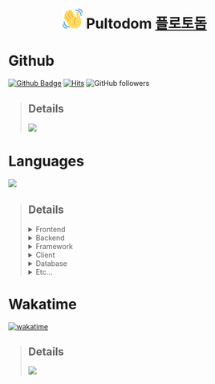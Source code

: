 <h1 align="center">
  <img src="https://raw.githubusercontent.com/turtle85917/turtle85917/50c9d11c08a7e5a563f447816fcec876f8551bfb/imgs/wave.svg" width="40px">
  Pultodom <a href="https://pulotodom.vercel.app/">플로토돔</a>
</h1>

# Github
[![Github Badge](https://img.shields.io/badge/-turtle85917-grey?style=flat-square&logo=github&logoColor=white&link=https://github.com/turtle85917/)](https://www.github.com/turtle85917/)
[![Hits](https://hits.seeyoufarm.com/api/count/incr/badge.svg?url=https%3A%2F%2Fgithub.com%2Fturtle85917%2F&count_bg=%2379C83D&title_bg=%23555555&icon=&icon_color=%23E7E7E7&title=visitors&edge_flat=true)](https://hits.seeyoufarm.com)
![GitHub followers](https://img.shields.io/github/followers/turtle85917?style=flat-square)
> <h2>Details</h2>
> <img height="180em" src="https://github-readme-stats.vercel.app/api?username=turtle85917&include_all_commits=true&count_private=true&show_icons=true&theme=radical&text_color=77ddff&custom_title=Github%20Stats">

# Languages
<img height="180em" src="https://github-readme-stats.vercel.app/api/top-langs/?username=turtle85917&layout=compact&theme=radical&text_color=77ddff&langs_count=8">

> <h2>Details</h2>
> <details>
  > <summary>Frontend</summary>
  > <img src="https://img.shields.io/badge/html5-%23E34F26.svg?style=for-the-badge&logo=html5&logoColor=white"> <img src="https://img.shields.io/badge/css3-%231572B6.svg?style=for-the-badge&logo=css3&logoColor=white"> <img src="https://img.shields.io/badge/SCSS-%23CF649A.svg?style=for-the-badge&logo=sass&logoColor=white"> <img src="https://img.shields.io/badge/TailwindCSS-%2338BDF8?style=for-the-badge&logo=tailwindcss&logoColor=white"> <img src="https://img.shields.io/badge/javascript-%23DEC81C.svg?style=for-the-badge&logo=javascript&logoColor=white"> <img src="https://img.shields.io/badge/typescript-%23007ACC.svg?style=for-the-badge&logo=typescript&logoColor=white"> <img src="https://img.shields.io/badge/react-%2320232a.svg?style=for-the-badge&logo=react&logoColor=%2361DAFB"> <img src="https://img.shields.io/badge/Next-black?style=for-the-badge&logo=next.js&logoColor=white"> <img src="https://img.shields.io/badge/Vite-%23A247CA?style=for-the-badge&logo=vite&logoColor=white">
> </details>
> <details>
  > <summary>Backend</summary>
  > <img src="https://img.shields.io/badge/javascript-%23DEC81C.svg?style=for-the-badge&logo=javascript&logoColor=white"> <img src="https://img.shields.io/badge/NODE.JS-%23026E00.svg?style=for-the-badge&logo=node.js&logoColor=white"> <img src="https://img.shields.io/badge/typescript-%23007ACC.svg?style=for-the-badge&logo=typescript&logoColor=white"> <img src="https://img.shields.io/badge/Express-black?style=for-the-badge&logo=express&logoColor=white">
> </details>
> <details>
  > <summary>Framework</summary>
  > <img src="https://img.shields.io/badge/react-%2320232a.svg?style=for-the-badge&logo=react&logoColor=%2361DAFB"> <img src="https://img.shields.io/badge/Next-black?style=for-the-badge&logo=next.js&logoColor=white"> <img src="https://img.shields.io/badge/Vite-%23A247CA?style=for-the-badge&logo=vite&logoColor=white"> <img src="https://img.shields.io/badge/Express-black?style=for-the-badge&logo=express&logoColor=white">
> </details>
> <details>
  > <summary>Client</summary>
  > <img src="https://img.shields.io/badge/Godot-%23478CBF?style=for-the-badge&logo=godotengine&logoColor=white">
> </details>
> <details>
  > <summary>Database</summary>
  > <img src="https://img.shields.io/badge/MongoDB-%234ea94b.svg?style=for-the-badge&logo=mongodb&logoColor=white"> <img src="https://img.shields.io/badge/SQLite-%238B8B8B.svg?style=for-the-badge&logo=sqlite&logoColor=white"> <img src="https://img.shields.io/badge/FIREBASE-%23FFCB2B?style=for-the-badge&logo=firebase&logoColor=white">
> </details>
> <details>
  > <summary>Etc...</summary>
  > <img src="https://img.shields.io/badge/Aseprite-%237D929E.svg?style=for-the-badge&logo=Aseprite&logoColor=white">
> </details>

# Wakatime
[![wakatime](https://wakatime.com/badge/user/c29abea7-bc2e-4b0f-950d-4a2d3e363f5b.svg)](https://wakatime.com/@c29abea7-bc2e-4b0f-950d-4a2d3e363f5b)
> <h2>Details</h2>
> <img height="180em" src="https://github-readme-stats.vercel.app/api/wakatime?username=pulto&theme=dark&text_color=6ca5e1">
